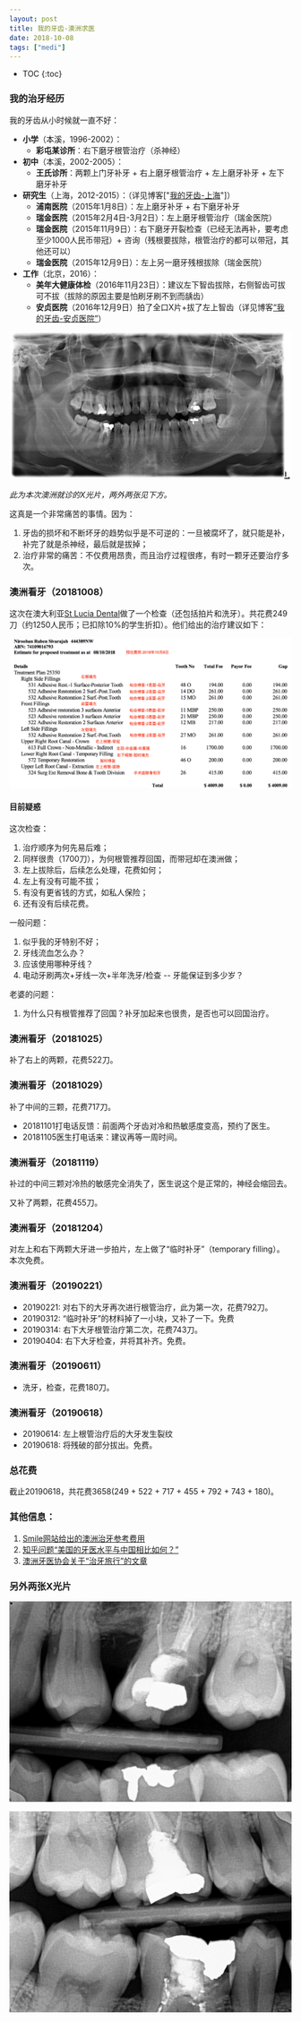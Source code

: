 ```yaml
---
layout: post
title: 我的牙齿-澳洲求医
date: 2018-10-08
tags: ["medi"]
---
```


* TOC
{:toc}

### 我的治牙经历

我的牙齿从小时候就一直不好：

- **小学**（本溪，1996-2002）：
	- **彩屯某诊所**：右下磨牙根管治疗（杀神经）
- **初中**（本溪，2002-2005）：
	- **王氏诊所**：两颗上门牙补牙 + 右上磨牙根管治疗 + 左上磨牙补牙 + 左下磨牙补牙
- **研究生**（上海，2012-2015）：（详见博客["[我的牙齿-上海](/2018/10/10/teeth.html)"]）
	- **浦南医院**（2015年1月8日）：左上磨牙补牙 + 右下磨牙补牙
	- **瑞金医院**（2015年2月4日-3月2日）：左上磨牙根管治疗（瑞金医院）
	- **瑞金医院**（2015年11月9日）：右下磨牙开裂检查（已经无法再补，要考虑至少1000人民币带冠）+ 咨询（残根要拔除，根管治疗的都可以带冠，其他还可以）
	- **瑞金医院**（2015年12月9日）：左上另一磨牙残根拔除（瑞金医院）
- **工作**（北京，2016）：
	- **美年大健康体检**（2016年11月23日）：建议左下智齿拔除，右侧智齿可拔可不拔（拔除的原因主要是怕刷牙刷不到而龋齿）
	- **安贞医院**（2016年12月9日）拍了全口X片+拔了左上智齿（详见博客[“我的牙齿-安贞医院”](/2016/12/09/teeth.html)）

![](/images/teeth-au-1.jpg)

*此为本次澳洲就诊的X光片，两外两张见下方。*

这真是一个非常痛苦的事情。因为：

1. 牙齿的损坏和不断坏牙的趋势似乎是不可逆的：一旦被腐坏了，就只能是补，补完了就是杀神经，最后就是拔掉；
2. 治疗非常的痛苦：不仅费用昂贵，而且治疗过程很疼，有时一颗牙还要治疗多次。

### 澳洲看牙（20181008）

这次在澳大利亚[St Lucia Dental](https://stluciadental.com.au/)做了一个检查（还包括拍片和洗牙）。共花费249刀（约1250人民币；已扣除10%的学生折扣）。他们给出的治疗建议如下：

![](/images/teeth-au-4.png)


#### 目前疑惑


这次检查：

1. 治疗顺序为何先易后难；
2. 同样很贵（1700刀），为何根管推荐回国，而带冠却在澳洲做；
3. 左上拔除后，后续怎么处理，花费如何；
4. 左上有没有可能不拔；
5. 有没有更省钱的方式，如私人保险；
6. 还有没有后续花费。

一般问题：

1. 似乎我的牙特别不好；
2. 牙线流血怎么办？
3. 应该使用哪种牙线？
4. 电动牙刷两次+牙线一次+半年洗牙/检查 -- 牙能保证到多少岁？

老婆的问题：

1. 为什么只有根管推荐了回国？补牙加起来也很贵，是否也可以回国治疗。

### 澳洲看牙（20181025）

补了右上的两颗，花费522刀。

### 澳洲看牙（20181029）

补了中间的三颗，花费717刀。

- 20181101打电话反馈：前面两个牙齿对冷和热敏感度变高，预约了医生。
- 20181105医生打电话来：建议再等一周时间。

### 澳洲看牙（20181119）

补过的中间三颗对冷热的敏感完全消失了，医生说这个是正常的，神经会缩回去。

又补了两颗，花费455刀。

### 澳洲看牙（20181204）

对左上和右下两颗大牙进一步拍片，左上做了“临时补牙”（temporary filling）。本次免费。

### 澳洲看牙（20190221）

- 20190221: 对右下的大牙再次进行根管治疗，此为第一次，花费792刀。
- 20190312: “临时补牙”的材料掉了一小块，又补了一下。免费
- 20190314: 右下大牙根管治疗第二次，花费743刀。
- 20190404: 右下大牙检查，并将其补齐。免费。

### 澳洲看牙（20190611）

- 洗牙，检查，花费180刀。

### 澳洲看牙（20190618）

- 20190614: 左上根管治疗后的大牙发生裂纹
- 20190618: 将残破的部分拔出。免费。

### 总花费

截止20190618，共花费3658(249 + 522 + 717 + 455 + 792 + 743 + 180)。

### 其他信息：

1. [Smile网站给出的澳洲治牙参考费用](https://www.smile.com.au/dental-fees/qld)
2. [知乎问题“美国的牙医水平与中国相比如何？”](https://www.zhihu.com/question/60513156)
3. [澳洲牙医协会关于“治牙旅行”的文章](https://www.ada.org.au/Your-Dental-Health/Adults-31-64/Dental-Tourism)

### 另外两张X光片



![](/images/teeth-au-2.jpg)

![](/images/teeth-au-3.jpg)
